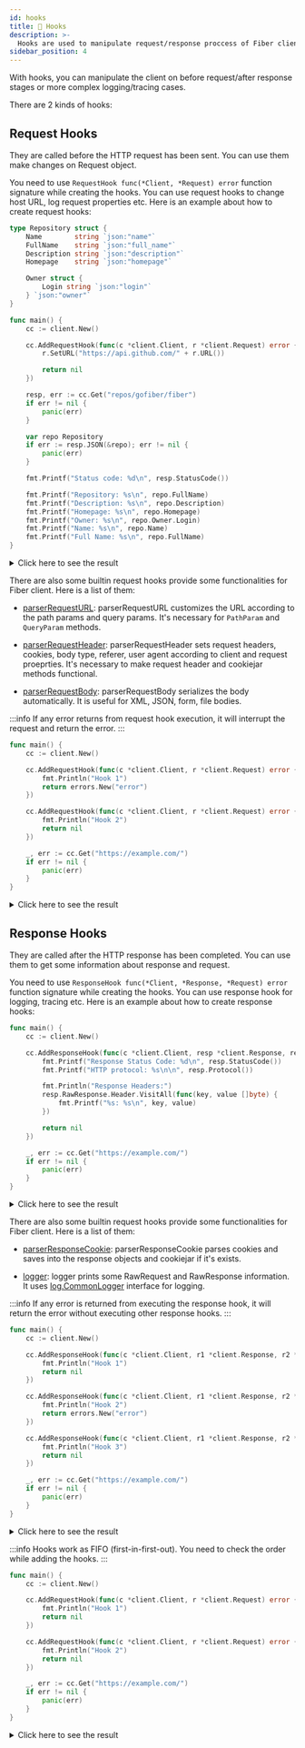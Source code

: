 ```yaml
---
id: hooks
title: 🎣 Hooks
description: >-
  Hooks are used to manipulate request/response proccess of Fiber client.
sidebar_position: 4
---
```


With hooks, you can manipulate the client on before request/after response stages or more complex logging/tracing cases.

There are 2 kinds of hooks:

## Request Hooks

They are called before the HTTP request has been sent. You can use them make changes on Request object.

You need to use `RequestHook func(*Client, *Request) error` function signature while creating the hooks. You can use request hooks to change host URL, log request properties etc. Here is an example about how to create request hooks:

```go
type Repository struct {
	Name        string `json:"name"`
	FullName    string `json:"full_name"`
	Description string `json:"description"`
	Homepage    string `json:"homepage"`

	Owner struct {
		Login string `json:"login"`
	} `json:"owner"`
}

func main() {
	cc := client.New()

	cc.AddRequestHook(func(c *client.Client, r *client.Request) error {
		r.SetURL("https://api.github.com/" + r.URL())

		return nil
	})

	resp, err := cc.Get("repos/gofiber/fiber")
	if err != nil {
		panic(err)
	}

	var repo Repository
	if err := resp.JSON(&repo); err != nil {
		panic(err)
	}

	fmt.Printf("Status code: %d\n", resp.StatusCode())

	fmt.Printf("Repository: %s\n", repo.FullName)
	fmt.Printf("Description: %s\n", repo.Description)
	fmt.Printf("Homepage: %s\n", repo.Homepage)
	fmt.Printf("Owner: %s\n", repo.Owner.Login)
	fmt.Printf("Name: %s\n", repo.Name)
	fmt.Printf("Full Name: %s\n", repo.FullName)
}
```

<details>
<summary>Click here to see the result</summary>

```
Status code: 200
Repository: gofiber/fiber
Description: ⚡️ Express inspired web framework written in Go
Homepage: https://gofiber.io
Owner: gofiber
Name: fiber
Full Name: gofiber/fiber
```
</details>

There are also some builtin request hooks provide some functionalities for Fiber client. Here is a list of them:

- [parserRequestURL](https://github.com/gofiber/fiber/blob/main/client/hooks.go#L62): parserRequestURL customizes the URL according to the path params and query params. It's necessary for `PathParam` and `QueryParam` methods.

- [parserRequestHeader](https://github.com/gofiber/fiber/blob/main/client/hooks.go#L113): parserRequestHeader sets request headers, cookies, body type, referer, user agent according to client and request proeprties. It's necessary to make request header and cookiejar methods functional.

- [parserRequestBody](https://github.com/gofiber/fiber/blob/main/client/hooks.go#L178): parserRequestBody serializes the body automatically. It is useful for XML, JSON, form, file bodies.

:::info
If any error returns from request hook execution, it will interrupt the request and return the error.
:::

```go
func main() {
	cc := client.New()

	cc.AddRequestHook(func(c *client.Client, r *client.Request) error {
		fmt.Println("Hook 1")
		return errors.New("error")
	})

	cc.AddRequestHook(func(c *client.Client, r *client.Request) error {
		fmt.Println("Hook 2")
		return nil
	})

	_, err := cc.Get("https://example.com/")
	if err != nil {
		panic(err)
	}
}
```

<details>
<summary>Click here to see the result</summary>

```
Hook 1.
panic: error

goroutine 1 [running]:
main.main()
        main.go:25 +0xaa
exit status 2
```
</details>

## Response Hooks

They are called after the HTTP response has been completed. You can use them to get some information about response and request.

You need to use `ResponseHook func(*Client, *Response, *Request) error` function signature while creating the hooks. You can use response hook for logging, tracing etc. Here is an example about how to create response hooks:

```go
func main() {
	cc := client.New()

	cc.AddResponseHook(func(c *client.Client, resp *client.Response, req *client.Request) error {
		fmt.Printf("Response Status Code: %d\n", resp.StatusCode())
		fmt.Printf("HTTP protocol: %s\n\n", resp.Protocol())

		fmt.Println("Response Headers:")
		resp.RawResponse.Header.VisitAll(func(key, value []byte) {
			fmt.Printf("%s: %s\n", key, value)
		})

		return nil
	})

	_, err := cc.Get("https://example.com/")
	if err != nil {
		panic(err)
	}
}
```

<details>
<summary>Click here to see the result</summary>

```
Response Status Code: 200
HTTP protocol: HTTP/1.1

Response Headers:
Content-Length: 1256
Content-Type: text/html; charset=UTF-8
Server: ECAcc (dcd/7D5A)
Age: 216114
Cache-Control: max-age=604800
Date: Fri, 10 May 2024 10:49:10 GMT
Etag: "3147526947+gzip+ident"
Expires: Fri, 17 May 2024 10:49:10 GMT
Last-Modified: Thu, 17 Oct 2019 07:18:26 GMT
Vary: Accept-Encoding
X-Cache: HIT
```
</details>

There are also some builtin request hooks provide some functionalities for Fiber client. Here is a list of them:

- [parserResponseCookie](https://github.com/gofiber/fiber/blob/main/client/hooks.go#L293): parserResponseCookie parses cookies and saves into the response objects and cookiejar if it's exists.

- [logger](https://github.com/gofiber/fiber/blob/main/client/hooks.go#L319): logger prints some RawRequest and RawResponse information. It uses [log.CommonLogger](https://github.com/gofiber/fiber/blob/main/log/log.go#L49) interface for logging.

:::info
If any error is returned from executing the response hook, it will return the error without executing other response hooks.
:::

```go
func main() {
	cc := client.New()

	cc.AddResponseHook(func(c *client.Client, r1 *client.Response, r2 *client.Request) error {
		fmt.Println("Hook 1")
		return nil
	})

	cc.AddResponseHook(func(c *client.Client, r1 *client.Response, r2 *client.Request) error {
		fmt.Println("Hook 2")
		return errors.New("error")
	})

	cc.AddResponseHook(func(c *client.Client, r1 *client.Response, r2 *client.Request) error {
		fmt.Println("Hook 3")
		return nil
	})

	_, err := cc.Get("https://example.com/")
	if err != nil {
		panic(err)
	}
}
```

<details>
<summary>Click here to see the result</summary>

```
Hook 1
Hook 2
panic: error

goroutine 1 [running]:
main.main()
        main.go:30 +0xd6
exit status 2
```
</details>

:::info
Hooks work as FIFO (first-in-first-out). You need to check the order while adding the hooks.
:::

```go
func main() {
	cc := client.New()

	cc.AddRequestHook(func(c *client.Client, r *client.Request) error {
		fmt.Println("Hook 1")
		return nil
	})

	cc.AddRequestHook(func(c *client.Client, r *client.Request) error {
		fmt.Println("Hook 2")
		return nil
	})

	_, err := cc.Get("https://example.com/")
	if err != nil {
		panic(err)
	}
}
```

<details>
<summary>Click here to see the result</summary>

```
Hook 1
Hook 2
```
</details>
